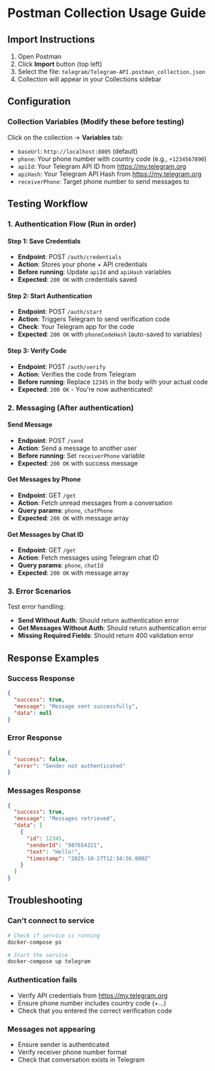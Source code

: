 # Postman Collection Usage Guide

## Import Instructions

1. Open Postman
2. Click **Import** button (top left)
3. Select the file: `telegram/Telegram-API.postman_collection.json`
4. Collection will appear in your Collections sidebar

## Configuration

### Collection Variables (Modify these before testing)

Click on the collection → **Variables** tab:

- `baseUrl`: `http://localhost:8005` (default)
- `phone`: Your phone number with country code (e.g., `+1234567890`)
- `apiId`: Your Telegram API ID from https://my.telegram.org
- `apiHash`: Your Telegram API Hash from https://my.telegram.org
- `receiverPhone`: Target phone number to send messages to

## Testing Workflow

### 1. Authentication Flow (Run in order)

#### Step 1: Save Credentials
- **Endpoint**: POST `/auth/credentials`
- **Action**: Stores your phone + API credentials
- **Before running**: Update `apiId` and `apiHash` variables
- **Expected**: `200 OK` with credentials saved

#### Step 2: Start Authentication
- **Endpoint**: POST `/auth/start`
- **Action**: Triggers Telegram to send verification code
- **Check**: Your Telegram app for the code
- **Expected**: `200 OK` with `phoneCodeHash` (auto-saved to variables)

#### Step 3: Verify Code
- **Endpoint**: POST `/auth/verify`
- **Action**: Verifies the code from Telegram
- **Before running**: Replace `12345` in the body with your actual code
- **Expected**: `200 OK` - You're now authenticated!

### 2. Messaging (After authentication)

#### Send Message
- **Endpoint**: POST `/send`
- **Action**: Send a message to another user
- **Before running**: Set `receiverPhone` variable
- **Expected**: `200 OK` with success message

#### Get Messages by Phone
- **Endpoint**: GET `/get`
- **Action**: Fetch unread messages from a conversation
- **Query params**: `phone`, `chatPhone`
- **Expected**: `200 OK` with message array

#### Get Messages by Chat ID
- **Endpoint**: GET `/get`
- **Action**: Fetch messages using Telegram chat ID
- **Query params**: `phone`, `chatId`
- **Expected**: `200 OK` with message array

### 3. Error Scenarios

Test error handling:
- **Send Without Auth**: Should return authentication error
- **Get Messages Without Auth**: Should return authentication error
- **Missing Required Fields**: Should return 400 validation error

## Response Examples

### Success Response
```json
{
  "success": true,
  "message": "Message sent successfully",
  "data": null
}
```

### Error Response
```json
{
  "success": false,
  "error": "Sender not authenticated"
}
```

### Messages Response
```json
{
  "success": true,
  "message": "Messages retrieved",
  "data": [
    {
      "id": 12345,
      "senderId": "987654321",
      "text": "Hello!",
      "timestamp": "2025-10-27T12:34:56.000Z"
    }
  ]
}
```

## Troubleshooting

### Can't connect to service
```bash
# Check if service is running
docker-compose ps

# Start the service
docker-compose up telegram
```

### Authentication fails
- Verify API credentials from https://my.telegram.org
- Ensure phone number includes country code (+...)
- Check that you entered the correct verification code

### Messages not appearing
- Ensure sender is authenticated
- Verify receiver phone number format
- Check that conversation exists in Telegram
